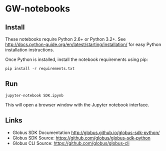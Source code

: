 # GW-notebooks

## Install

These notebooks require Python 2.6+ or Python 3.2+. See
http://docs.python-guide.org/en/latest/starting/installation/
for easy Python installation instructions.

Once Python is installed, install the notebook requirements using pip:

    pip install -r requirements.txt

## Run

    jupyter-notebook SDK.ipynb

This will open a browser window with the Jupyter notebook interface.

## Links

* Globus SDK Documentation http://globus.github.io/globus-sdk-python/
* Globus SDK Source: https://github.com/globus/globus-sdk-python
* Globus CLI Source: https://github.com/globus/globus-cli

